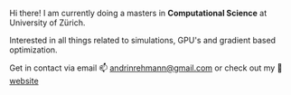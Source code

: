 Hi there! I am currently doing a masters in **Computational Science** at University of Zürich.

Interested in all things related to simulations, GPU's and gradient based optimization.

Get in contact via email 📫 andrinrehmann@gmail.com or check out my 🌌 [website](https://andrinrehmann.ch)

